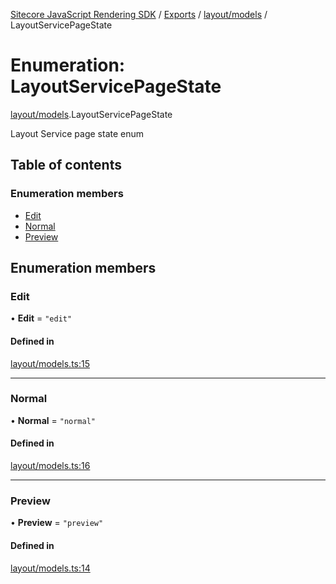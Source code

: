 [Sitecore JavaScript Rendering SDK](../README.md) / [Exports](../modules.md) / [layout/models](../modules/layout_models.md) / LayoutServicePageState

# Enumeration: LayoutServicePageState

[layout/models](../modules/layout_models.md).LayoutServicePageState

Layout Service page state enum

## Table of contents

### Enumeration members

- [Edit](layout_models.LayoutServicePageState.md#edit)
- [Normal](layout_models.LayoutServicePageState.md#normal)
- [Preview](layout_models.LayoutServicePageState.md#preview)

## Enumeration members

### Edit

• **Edit** = `"edit"`

#### Defined in

[layout/models.ts:15](https://github.com/Sitecore/jss/blob/bd756fd2/packages/sitecore-jss/src/layout/models.ts#L15)

___

### Normal

• **Normal** = `"normal"`

#### Defined in

[layout/models.ts:16](https://github.com/Sitecore/jss/blob/bd756fd2/packages/sitecore-jss/src/layout/models.ts#L16)

___

### Preview

• **Preview** = `"preview"`

#### Defined in

[layout/models.ts:14](https://github.com/Sitecore/jss/blob/bd756fd2/packages/sitecore-jss/src/layout/models.ts#L14)
